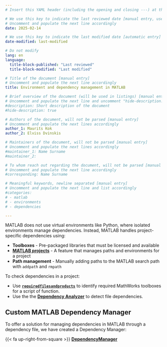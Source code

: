 ```yaml
---
# Insert this YAML header (including the opening and closing ---) at the beginning of the document and fill it out accordingly

# We use this key to indicate the last reviewed date [manual entry, use YYYY-MM-DD]
# Uncomment and populate the next line accordingly
date: 2025-02-14

# We use this key to indicate the last modified date [automatic entry]
date-modified: last-modified

# Do not modify
lang: en
language: 
  title-block-published: "Last reviewed"
  title-block-modified: "Last modified"

# Title of the document [manual entry]
# Uncomment and populate the next line accordingly
title: Environment and dependency management in MATLAB

# Brief overview of the document (will be used in listings) [manual entry]
# Uncomment and populate the next line and uncomment "hide-description: true".
#description: Short description of the document
#hide-description: true

# Authors of the document, will not be parsed [manual entry]
# Uncomment and populate the next lines accordingly
author_1: Maurits Kok
author_2: Elviss Dvinskis

# Maintainers of the document, will not be parsed [manual entry]
# Uncomment and populate the next lines accordingly
#maintainer_1: Name Surname
#maintainer_2:

# To whom reach out regarding the document, will not be parsed [manual entry]
# Uncomment and populate the next line accordingly
#corresponding: Name Surname

# Meaningful keywords, newline separated [manual entry]
# Uncomment and populate the next line and list accordingly
#categories: 
# - matlab
# - environments
# - dependencies

---
```


MATLAB does not use virtual environments like Python, where isolated environments manage dependencies. Instead, MATLAB handles project-specific dependencies using:

- **Toolboxes** - Pre-packaged libraries that must be licensed and available
- [**MATLAB projects**](https://mathworks.com/help/matlab/projects.html) - A feature that manages paths and environments for a project
- **Path management** - Manually adding paths to the MATLAB search path with `addpath` and `rmpath`

To check dependencies in a project:

- Use [**`requiredfilesandproducts`**](https://nl.mathworks.com/help/matlab/ref/matlab.codetools.requiredfilesandproducts.html) to identify required MathWorks toolboxes for a script of function.
- Use the the [**Dependency Analyzer**](https://nl.mathworks.com/help/matlab/matlab_prog/analyze-project-dependencies.html) to detect file dependencies.


## Custom MATLAB Dependency Manager

To offer a solution for managing dependencies in MATLAB through a dependency file, we have created a Dependency Manager: 

{{< fa up-right-from-square >}} [**DependencyManager**](https://github.com/TU-Delft-DCC/matlab_dependency_manager)
